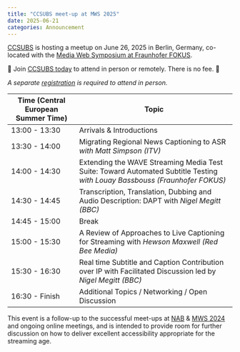 ```yaml
---
title: "CCSUBS meet-up at MWS 2025"
date: 2025-06-21
categories: Announcement
---
```


[CCSUBS](https://www.ccsubs.org) is hosting a meetup on June 26, 2025 in Berlin, Germany, co-located with the [Media Web Symposium at Fraunhofer FOKUS](https://mws.fraunhofer.de/program/mws25/).

🚨 Join [CCSUBS today](https://ccsubs.org/join/) to attend in person or remotely. There is no fee. 🚨

_A separate [registration](https://mws.fraunhofer.de/mws25/registration/) is required to attend in person._

| Time (Central European Summer Time) | Topic                                                                                                                      |
|-------------------------------------|----------------------------------------------------------------------------------------------------------------------------|
| 13:00 - 13:30                       | Arrivals & Introductions                                                                                                   |
| 13:30 - 14:00                       | Migrating Regional News Captioning to ASR _with Matt Simpson (ITV)_                                                        |
| 14:00 - 14:30                       | Extending the WAVE Streaming Media Test Suite: Toward Automated Subtitle Testing _with Louay Bassbouss (Fraunhofer FOKUS)_ |
| 14:30 - 14:45                       | Transcription, Translation, Dubbing and Audio Description: DAPT with _Nigel Megitt (BBC)_                                  |
| 14:45 - 15:00                       | Break                                                                                                                      |
| 15:00 - 15:30                       | A Review of Approaches to Live Captioning for Streaming with _Hewson Maxwell (Red Bee Media)_                              |
| 15:30 - 16:30                       | Real time Subtitle and Caption Contribution over IP with Facilitated Discussion led by _Nigel Megitt (BBC)_                |
| 16:30 - Finish                      | Additional Topics / Networking / Open Discussion                                                                           |

This event is a follow-up to the successful meet-ups at [NAB](https://ccsubs.org/nab-2024-meetup/) & [MWS 2024](https://ccsubs.org/mws-2024-meetup/) and ongoing online meetings, and is intended to provide room for further discussion on how to deliver excellent accessibility appropriate for the streaming age.
